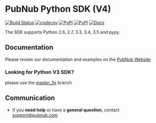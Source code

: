 # PubNub Python SDK (V4)
[![Build Status](https://travis-ci.org/pubnub/python.svg?branch=master)](https://travis-ci.org/pubnub/python)
[![codecov](https://codecov.io/gh/pubnub/python/branch/master/graph/badge.svg)](https://codecov.io/gh/pubnub/python)
[![PyPI](https://img.shields.io/pypi/v/pubnub.svg)](https://pypi.python.org/pypi/pubnub/)
[![PyPI](https://img.shields.io/pypi/pyversions/pubnub.svg)](https://pypi.python.org/pypi/pubnub/)
[![Docs](https://img.shields.io/badge/docs-online-blue.svg)](https://www.pubnub.com/docs/python/pubnub-python-sdk-v4)

The SDK supports Python 2.6, 2.7, 3.3, 3.4, 3.5 and pypy.

## Documentation

Please review our documentation and examples on the [PubNub Website](https://www.pubnub.com/docs/python/pubnub-python-sdk-v4)


### Looking for Python V3 SDK?
please use the [master_3x](https://github.com/pubnub/python/tree/master_3x) branch

## Communication

- If you **need help** or have a **general question**, contact <support@pubnub.com>
